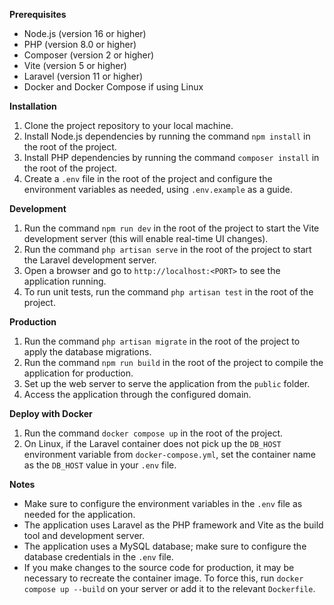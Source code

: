 **Prerequisites**

* Node.js (version 16 or higher)
* PHP (version 8.0 or higher)
* Composer (version 2 or higher)
* Vite (version 5 or higher)
* Laravel (version 11 or higher)
* Docker and Docker Compose if using Linux

**Installation**

1. Clone the project repository to your local machine.
2. Install Node.js dependencies by running the command `npm install` in the root of the project.
3. Install PHP dependencies by running the command `composer install` in the root of the project.
4. Create a `.env` file in the root of the project and configure the environment variables as needed, using `.env.example` as a guide.

**Development**

1. Run the command `npm run dev` in the root of the project to start the Vite development server (this will enable real-time UI changes).
2. Run the command `php artisan serve` in the root of the project to start the Laravel development server.
3. Open a browser and go to `http://localhost:<PORT>` to see the application running.
4. To run unit tests, run the command `php artisan test` in the root of the project.

**Production**

1. Run the command `php artisan migrate` in the root of the project to apply the database migrations.
2. Run the command `npm run build` in the root of the project to compile the application for production.
3. Set up the web server to serve the application from the `public` folder.
4. Access the application through the configured domain.

**Deploy with Docker**

1. Run the command `docker compose up` in the root of the project.
2. On Linux, if the Laravel container does not pick up the `DB_HOST` environment variable from `docker-compose.yml`, set the container name as the `DB_HOST` value in your `.env` file.

**Notes**

* Make sure to configure the environment variables in the `.env` file as needed for the application.
* The application uses Laravel as the PHP framework and Vite as the build tool and development server.
* The application uses a MySQL database; make sure to configure the database credentials in the `.env` file.
* If you make changes to the source code for production, it may be necessary to recreate the container image. To force this, run `docker compose up --build` on your server or add it to the relevant `Dockerfile`. 